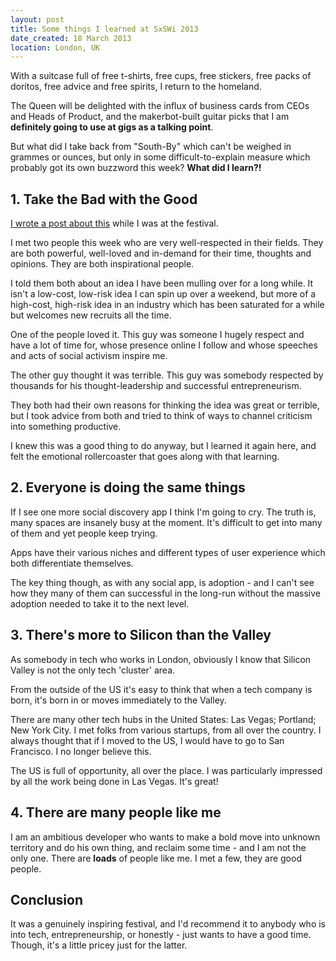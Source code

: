 ```yaml
---
layout: post
title: Some things I learned at SxSWi 2013
date_created: 18 March 2013
location: London, UK
---
```


With a suitcase full of free t-shirts, free cups, free stickers, free packs of doritos, free advice and free spirits, I return to the homeland.

The Queen will be delighted with the influx of business cards from CEOs and Heads of Product, and the makerbot-built guitar picks that I am **definitely going to use at gigs as a talking point**.

But what did I take back from "South-By" which can't be weighed in grammes or ounces, but only in some difficult-to-explain measure which probably got its own buzzword this week? **What did I learn?!**

## 1. Take the Bad with the Good

[I wrote a post about this](/blog/bad-with-the-good) while I was at the festival.

I met two people this week who are very well-respected in their fields. They are both powerful, well-loved and in-demand for their time, thoughts and opinions. They are both inspirational people.

I told them both about an idea I have been mulling over for a long while. It isn't a low-cost, low-risk idea I can spin up over a weekend, but more of a high-cost, high-risk idea in an industry which has been saturated for a while but welcomes new recruits all the time.

One of the people loved it. This guy was someone I hugely respect and have a lot of time for, whose presence online I follow and whose speeches and acts of social activism inspire me.

The other guy thought it was terrible. This guy was somebody respected by thousands for his thought-leadership and successful entrepreneurism.

They both had their own reasons for thinking the idea was great or terrible, but I took advice from both and tried to think of ways to channel criticism into something productive.

I knew this was a good thing to do anyway, but I learned it again here, and felt the emotional rollercoaster that goes along with that learning.

## 2. Everyone is doing the same things

If I see one more social discovery app I think I'm going to cry. The truth is, many spaces are insanely busy at the moment. It's difficult to get into many of them and yet people keep trying.

Apps have their various niches and different types of user experience which both differentiate themselves.

The key thing though, as with any social app, is adoption - and I can't see how they many of them can successful in the long-run without the massive adoption needed to take it to the next level.

## 3. There's more to Silicon than the Valley

As somebody in tech who works in London, obviously I know that Silicon Valley is not the only tech 'cluster' area.

From the outside of the US it's easy to think that when a tech company is born, it's born in or moves immediately to the Valley.

There are many other tech hubs in the United States: Las Vegas; Portland; New York City. I met folks from various startups, from all over the country. I always thought that if I moved to the US, I would have to go to San Francisco. I no longer believe this.

The US is full of opportunity, all over the place. I was particularly impressed by all the work being done in Las Vegas. It's great!

## 4. There are __many__ people like me

I am an ambitious developer who wants to make a bold move into unknown territory and do his own thing, and reclaim some time - and I am not the only one. There are __loads__ of people like me. I met a few, they are good people.

## Conclusion

It was a genuinely inspiring festival, and I'd recommend it to anybody who is into tech, entrepreneurship, or honestly - just wants to have a good time. Though, it's a little pricey just for the latter.
